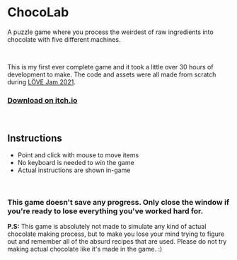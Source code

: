 # ChocoLab 
A puzzle game where you process the weirdest of raw ingredients into chocolate with five different machines.

<br>

This is my first ever complete game and it took a little over 30 hours of development to make. The code and assets were all made from scratch during [LÖVE Jam 2021](https://itch.io/jam/love2d-jam-2021).

### [Download on itch.io](https://kamppix.itch.io/chocolab)

<br>

## Instructions
- Point and click with mouse to move items
- No keyboard is needed to *win* the game
- Actual instructions are shown in-game

<br>

### This game doesn't save any progress. Only close the window if you're ready to lose everything you've worked hard for.

**P.S:** This game is absolutely not made to simulate any kind of actual chocolate making process, but to make you lose your mind trying to figure out and remember all of the absurd recipes that are used. Please do not try making actual chocolate like it's made in the game. :)
